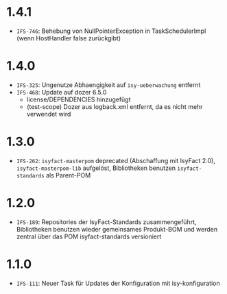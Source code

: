 # 1.4.1
- `IFS-746`: Behebung von NullPointerException in TaskSchedulerImpl (wenn HostHandler false zurückgibt)

# 1.4.0
- `IFS-325`: Ungenutze Abhaengigkeit auf `isy-ueberwachung` entfernt
- `IFS-468`: Update auf dozer 6.5.0
    * license/DEPENDENCIES hinzugefügt
    * (test-scope) Dozer aus logback.xml entfernt, da es nicht mehr verwendet wird
    
# 1.3.0
- `IFS-262`: `isyfact-masterpom` deprecated (Abschaffung mit IsyFact 2.0), `isyfact-masterpom-lib` aufgelöst, Bibliotheken benutzen `isyfact-standards` als Parent-POM

# 1.2.0
- `IFS-189`: Repositories der IsyFact-Standards zusammengeführt, Bibliotheken benutzen wieder gemeinsames Produkt-BOM und werden zentral über das POM isyfact-standards versioniert

# 1.1.0
- `IFS-111`: Neuer Task für Updates der Konfiguration mit isy-konfiguration